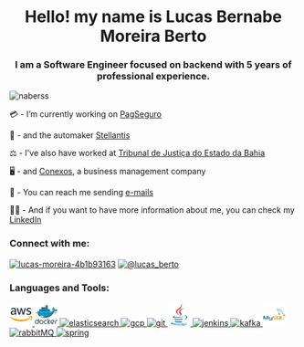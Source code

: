<h1 align="center"> Hello! my name is Lucas Bernabe Moreira Berto</h1>
<h3 align="center">I am a Software Engineer focused on backend with 5 years of professional experience.</h3>

<p align="left"> <img src="https://komarev.com/ghpvc/?username=naberss&label=Profile%20views&color=0e75b6&style=flat" alt="naberss" /> </p>

💳 -  I’m currently working on [PagSeguro](https://pagseguro.uol.com.br/campanha/maquinas-de-cartao/moderninhas.html?utm_source=bing&utm_medium=o&utm_campaign=376703509-_1275434203298462&utm_content=79714747947905&utm_term=pagseguro-_p#rmcl)

🚗 -  and the automaker [Stellantis](https://www.stellantis.com/en)

⚖️ -  I've also have worked at [Tribunal de Justiça do Estado da Bahia](http://www5.tjba.jus.br/portal/)

🖥️ -  and [Conexos](https://conexos.com.br/), a business management company

📧 -  You can reach me sending [e-mails](lucas-berto@hotmail.com)

💁‍♂️ -  And if you want to have more information about me, you can check my [LinkedIn](https://www.linkedin.com/in/lucas-moreira-4b1b93163/)

<h3 align="left">Connect with me:</h3>
<p align="left">
<a href="https://linkedin.com/in/lucas-moreira-4b1b93163" target="blank"><img align="center" src="https://raw.githubusercontent.com/rahuldkjain/github-profile-readme-generator/master/src/images/icons/Social/linked-in-alt.svg" alt="lucas-moreira-4b1b93163" height="30" width="40" /></a>
<a href="https://www.hackerrank.com/naberss" target="blank"><img align="center" src="https://raw.githubusercontent.com/rahuldkjain/github-profile-readme-generator/master/src/images/icons/Social/hackerrank.svg" alt="@lucas_berto" height="30" width="40" /></a>
</p>

<h3 align="left">Languages and Tools:</h3>
<p align="left"> <a href="https://aws.amazon.com/" target="_blank" rel="noreferrer"> <img src="https://raw.githubusercontent.com/devicons/devicon/master/icons/amazonwebservices/amazonwebservices-original-wordmark.svg" alt="aws" width="40" height="40"/> </a> <a href="https://www.docker.com/" target="_blank" rel="noreferrer"> <img src="https://raw.githubusercontent.com/devicons/devicon/master/icons/docker/docker-original-wordmark.svg" alt="docker" width="40" height="40"/> </a> <a href="https://www.elastic.co/" target="_blank" rel="noreferrer"> <img src="https://www.vectorlogo.zone/logos/elastic/elastic-icon.svg" alt="elasticsearch" width="40" height="40"/> </a> <a href="https://cloud.google.com/" target="_blank" rel="noreferrer"> <img src="https://www.vectorlogo.zone/logos/google_cloud/google_cloud-icon.svg" alt="gcp" width="40" height="40"/> </a> <a href="https://git-scm.com/" target="_blank" rel="noreferrer"> <img src="https://www.vectorlogo.zone/logos/git-scm/git-scm-icon.svg" alt="git" width="40" height="40"/> </a> <a href="https://www.java.com/" target="_blank" rel="noreferrer"> <img src="https://raw.githubusercontent.com/devicons/devicon/master/icons/java/java-original.svg" alt="java" width="40" height="40"/> </a> <a href="https://www.jenkins.io/" target="_blank" rel="noreferrer"> <img src="https://www.vectorlogo.zone/logos/jenkins/jenkins-icon.svg" alt="jenkins" width="40" height="40"/> </a> <a href="https://kafka.apache.org/" target="_blank" rel="noreferrer"> <img src="https://www.vectorlogo.zone/logos/apache_kafka/apache_kafka-icon.svg" alt="kafka" width="40" height="40"/> </a> <a href="https://www.mysql.com/" target="_blank" rel="noreferrer"> <img src="https://raw.githubusercontent.com/devicons/devicon/master/icons/mysql/mysql-original-wordmark.svg" alt="mysql" width="40" height="40"/> </a> <a href="https://www.rabbitmq.com/" target="_blank" rel="noreferrer"> <img src="https://www.vectorlogo.zone/logos/rabbitmq/rabbitmq-icon.svg" alt="rabbitMQ" width="40" height="40"/> </a> <a href="https://spring.io/" target="_blank" rel="noreferrer"> <img src="https://www.vectorlogo.zone/logos/springio/springio-icon.svg" alt="spring" width="40" height="40"/> </a> </p>
